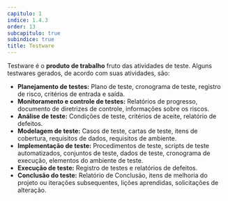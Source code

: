 ```yaml
---
capitulo: 1
indice: 1.4.3
order: 13
subcapitulo: true
subindice: true
title: Testware
---
```


<p>Testware é o <b>produto de trabalho</b> fruto das atividades de teste. Alguns testwares gerados, de acordo com suas atividades, são:</p>
<ul>
    <li><b>Planejamento de testes:</b> Plano de teste, cronograma de teste, registro de risco, critérios de entrada e saída.</li>
    <li><b>Monitoramento e controle de testes:</b> Relatórios de progresso, documento de diretrizes de controle, informações sobre os riscos.</li>
    <li><b>Análise de teste:</b> Condições de teste, critérios de aceite, relatório de defeitos.</li>
    <li><b>Modelagem de teste:</b> Casos de teste, cartas de teste, itens de cobertura, requisitos de dados, requisitos de ambiente.</li>
    <li><b>Implementação de teste:</b> Procedimentos de teste, scripts de teste automatizados, conjuntos de teste, dados de teste, cronograma de execução, elementos do ambiente de teste.</li>
    <li><b>Execução de teste:</b> Registro de testes e relatórios de defeitos.</li>
    <li><b>Conclusão do teste:</b> Relatório de Conclusão, itens de melhoria do projeto ou iterações subsequentes, lições aprendidas, solicitações de alteração.</li>
</ul>
